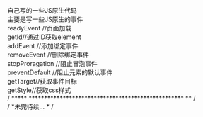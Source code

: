自己写的一些JS原生代码<br/>
主要是写一些JS原生的事件<br/>
readyEvent //页面加载<br/>
getId//通过ID获取element<br/>
addEvent //添加绑定事件<br/>
removeEvent //删除绑定事件<br/>
stopProragation //阻止冒泡事件<br/>
preventDefault //阻止元素的默认事件<br/>
getTarget//获取事件目标<br/>
getStyle//获取css样式<br/>
/ ***** ************************************************** ** / <br/>
/ *未完待续... * /<br/>
